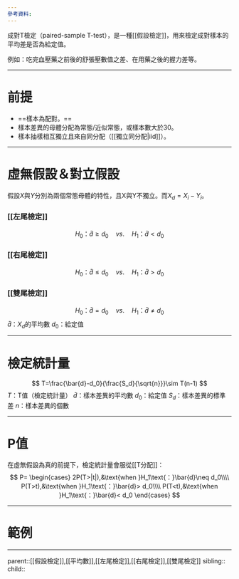 ```yaml
---
參考資料:
---
```

成對T檢定（paired-sample T-test），是一種[[假設檢定]]，用來檢定成對樣本的平均差是否為給定值。

例如：吃完血壓藥之前後的舒張壓數值之差、在用藥之後的握力差等。
- - -
# 前提
- ==樣本為配對。==
- 樣本差異的母體分配為常態/近似常態，或樣本數大於30。
- 樣本抽樣相互獨立且來自同分配（[[獨立同分配|iid]]）。
- - -
# 虛無假設＆對立假設
假設$X$與$Y$分別為兩個常態母體的特性，且X與Y不獨立。而$X_d=X_i-Y_i$。
### [[左尾檢定]]
$$
H_0\text{：}\bar{d}\geq d_0\quad vs.\quad H_1\text{：}\bar{d}<d_0
$$
### [[右尾檢定]]
$$
H_0\text{：}\bar{d}\leq d_0\quad vs.\quad H_1\text{：}\bar{d}>d_0
$$
### [[雙尾檢定]]
$$
H_0\text{：}\bar{d}= d_0\quad vs.\quad H_1\text{：}\bar{d}\neq d_0
$$
$\bar{d}$：$X_d$的平均數
$d_0$：給定值
- - -
# 檢定統計量
$$
T=\frac{\bar{d}-d_0}{\frac{S_d}{\sqrt{n}}}\sim T(n-1)
$$
$T$：T值（檢定統計量）
$\bar{d}$：樣本差異的平均數
$d_0$：給定值
$S_d$：樣本差異的標準差
$n$：樣本差異的個數
- - -
# P值
在虛無假設為真的前提下，檢定統計量會服從[[T分配]]：
$$
P=
\begin{cases}
2P(T>|t|),&\text{when }H_1\text{：}\bar{d}\neq d_0\\\\
P(T>t),&\text{when }H_1\text{：}\bar{d}> d_0\\\\
P(T<t),&\text{when }H_1\text{：}\bar{d}< d_0
\end{cases}
$$
- - -
# 範例

- - -
parent::[[假設檢定]],[[平均數]],[[左尾檢定]],[[右尾檢定]],[[雙尾檢定]]
sibling::
child::